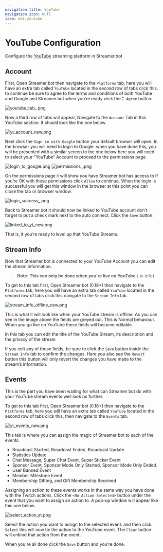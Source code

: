 ```yaml
---
navigation.title: YouTube
navigation.icon: null
icon: mdi:youtube
---
```


# YouTube Configuration
Configure the [YouTube](https://youtube.com) streaming platform in Streamer.bot

## Account
First, Open Streamer.bot then navigate to the `Platforms` tab, here you will have an extra tab called `YouTube` located in the second row of tabs click this. to continue be sure to agree to the terms and conditions of both YouTube and Google and Streamer.bot when you’re ready click the `I Agree` button.

![youtube_tab_.png](/youtube/youtube_tab_.png)

Now a third row of tabs will appear, Navigate to the `Account` Tab in this YouTube section. It should look like the one below.

![yt_account_new.png](/youtube/yt_account_new.png)

Next click the `Sign in with Google` button your default browser will open. In the browser you will need to login to Google. when you have done this, you will be presented with a similar screen to the one below here you will need to select your "YouTube" Account to proceed to the permissions page.

![login_to_google.png](/youtube/login_to_google.png)
![permissions_.png](/youtube/permissions_.png)

On the permissions page it will show you have Streamer.bot has access to if you’re OK with these permissions click `Allow` to continue. When the login is successful you will get this window in the browser at this point you can close the tab or browser window.

![login_success_.png](/youtube/login_success_.png)

Back to Streamer.bot it should now be linked to YouTube account don’t forget to put a check mark next to the auto connect. Click the `Save` button.

![linked_to_yt_new.png](/youtube/linked_to_yt_new.png)

That is, it you’re ready to level up that YouTube Streams.

## Stream Info
Now that Streamer bot is connected to your YouTube Account you can edit the stream information.

> **Note: This can only be done when you're live on YouTube**
{.is-info}

To get to this tab first, Open Streamer.bot (0.18+) then navigate to the `Platforms` tab, here you will have an extra tab called `YouTube` located in the second row of tabs click this navigate to the `Stream Info` tab.

![stream_info_offline_new.png](/youtube/stream_info_offline_new.png)

This is what it will look like when your YouTube stream is offline. As you can see in the image above the fields are greyed out. This is Normal behaviour. When you go live on YouTube these fields will become editable.

In this tab you can edit the title of the YouTube Stream, its description and the privacy of the stream

If you edit any of these fields, be sure to click the `Save` button inside the `Stream Info` tab to confirm the changes. Here you also see the `Revert` button this button will only revert the changes you have made to the stream’s information.

## Events
This is the part you have been waiting for what can Streamer bot do with your YouTube stream events well look no further.

To get to this tab first, Open Streamer.bot (0.18+) then navigate to the `Platforms` tab, here you will have an extra tab called `YouTube` located in the second row of tabs click this, then navigate to the `Events` tab.

![yt_events_new.png](/youtube/yt_events_new.png)

This tab is where you can assign the magic of Streamer bot to each of the events.
- Broadcast Started, Broadcast Ended, Broadcast Update
- Statistics Update
- Chat Message, Super Chat Event, Super Sticker Event
- Sponsor Event, Sponsor Mode Only Started, Sponsor Mode Only Ended.
- User Banned Event
- Member Milestone Event
- Membership Gifting, and Gift Membership Received

Assigning an action to these events works in the same way you have done with the Twitch actions.
Click the ` <No Action Selected> ` button under the event that you want to assign an action to. A pop-up window will appear like this one below.

![select_action_yt.png](/youtube/select_action_yt.png)

Select the action you want to assign to the selected event. and then click `Select` this will now tie the action to the YouTube event. The `Clear` button will unbind that action from the event.

When you're all done click the `Save` button and you're done.